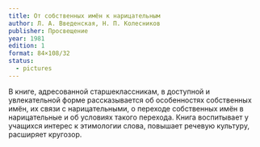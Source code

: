 ```yaml
---
title: От собственных имён к нарицательным
author: Л. А. Введенская, Н. П. Колесников
publisher: Просвещение
year: 1981
edition: 1
format: 84×108/32
status:
  - pictures
---
```


В книге, адресованной старшеклассникам, в доступной и увлекательной форме рассказывается об особенностях собственных имён, их связи с нарицательными, о переходе собственных имён в нарицательные и об условиях такого перехода.
Книга воспитывает у учащихся интерес к этимологии слова, повышает речевую культуру, расширяет кругозор.
